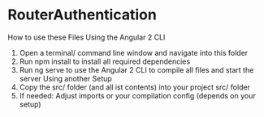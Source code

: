 # RouterAuthentication


How to use these Files
Using the Angular 2 CLI
1. Open a terminal/ command line window and navigate into this folder
2. Run npm install to install all required dependencies
3. Run ng serve to use the Angular 2 CLI to compile all files and start the server
Using another Setup
1. Copy the src/ folder (and all ist contents) into your project src/ folder
2. If needed: Adjust imports or your compilation config (depends on your setup)
